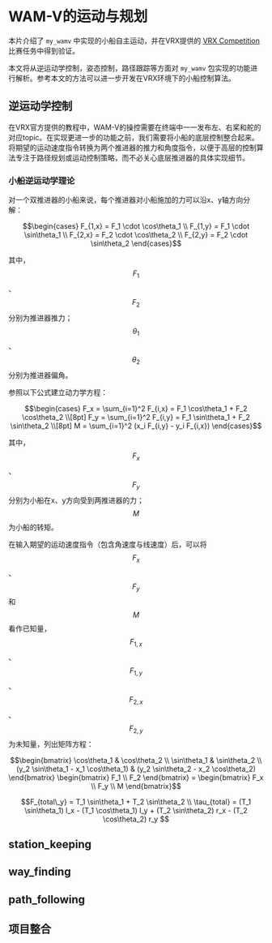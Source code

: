 # WAM-V的运动与规划
本片介绍了 `my_wamv` 中实现的小船自主运动，并在VRX提供的 [VRX Competition](https://github.com/osrf/vrx/wiki/vrx_2023-task_tutorials) 比赛任务中得到验证。

本文将从逆运动学控制，姿态控制，路径跟踪等方面对 `my_wamv` 包实现的功能进行解析。参考本文的方法可以进一步开发在VRX环境下的小船控制算法。









## 逆运动学控制

在VRX官方提供的教程中，WAM-V的操控需要在终端中一一发布左、右桨和舵的对应topic。在实现更进一步的功能之前，我们需要将小船的底层控制整合起来。将期望的运动速度指令转换为两个推进器的推力和角度指令，以便于高层的控制算法专注于路径规划或运动控制策略，而不必关心底层推进器的具体实现细节。

### 小船逆运动学理论

对一个双推进器的小船来说，每个推进器对小船施加的力可以沿x、y轴方向分解：

```math
\begin{cases}
F_{1,x} = F_1 \cdot \cos\theta_1 \\
F_{1,y} = F_1 \cdot \sin\theta_1 \\
F_{2,x} = F_2 \cdot \cos\theta_2 \\
F_{2,y} = F_2 \cdot \sin\theta_2
\end{cases}
```

其中， $$F_1$$ 、 $$F_2$$ 分别为推进器推力； $$\theta_1$$ 、 $$\theta_2$$ 分别为推进器偏角。

参照以下公式建立动力学方程：

```math
\begin{cases}
F_x = \sum_{i=1}^2 F_{i,x} = F_1 \cos\theta_1 + F_2 \cos\theta_2 \\[8pt]
F_y = \sum_{i=1}^2 F_{i,y} = F_1 \sin\theta_1 + F_2 \sin\theta_2 \\[8pt]
M = \sum_{i=1}^2 (x_i F_{i,y} - y_i F_{i,x}) 
\end{cases}
```

其中， $$F_x$$ 、 $$F_y$$ 分别为小船在x、y方向受到两推进器的力； $$M$$ 为小船的转矩。

在输入期望的运动速度指令（包含角速度与线速度）后，可以将 $$F_x$$ 、 $$F_y$$ 和 $$M$$ 看作已知量， $$F_{1,x}$$ 、 $$F_{1,y}$$ 、 $$F_{2,x}$$ 、 $$F_{2,y}$$ 为未知量，列出矩阵方程：

```math
\begin{bmatrix}
\cos\theta_1 & \cos\theta_2 \\
\sin\theta_1 & \sin\theta_2 \\
(y_2 \sin\theta_1 - x_1 \cos\theta_1) & (y_2 \sin\theta_2 - x_2 \cos\theta_2)
\end{bmatrix}
\begin{bmatrix}
F_1 \\
F_2
\end{bmatrix}
=
\begin{bmatrix}
F_x \\
F_y \\
M
\end{bmatrix}
```




```math
F_{total\_y} = T_1 \sin\theta_1 + T_2 \sin\theta_2 \\
\tau_{total} = (T_1 \sin\theta_1) l_x - (T_1 \cos\theta_1) l_y + (T_2 \sin\theta_2) r_x - (T_2 \cos\theta_2) r_y

```






## station_keeping
## way_finding
## path_following




## 项目整合

